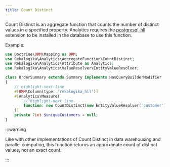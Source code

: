 ```yaml
---
title: Count Distinct
---
```


Count Distinct is an aggregate function that counts the number of distinct
values in a specified property. Analytics requires the
[postgresql-hll](https://github.com/citusdata/postgresql-hll) extension to be
installed in the database to use this function.

Example:

```php
use Doctrine\ORM\Mapping as ORM;
use Rekalogika\Analytics\AggregateFunction\CountDistinct;
use Rekalogika\Analytics\Attribute as Analytics;
use Rekalogika\Analytics\ValueResolver\EntityValueResolver;

class OrderSummary extends Summary implements HasQueryBuilderModifier
{
    // highlight-next-line
    #[ORM\Column(type: 'rekalogika_hll')]
    #[Analytics\Measure(
        // highlight-next-line
        function: new CountDistinct(new EntityValueResolver('customer')),
    )]
    private ?int $uniqueCustomers = null;
}
```

:::warning

Like with other implementations of Count Distinct in data warehousing and
parallel computing, this function returns an approximate count of distinct
values, not an exact count.

:::